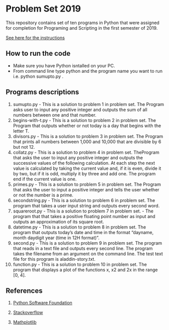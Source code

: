 # Problem Set 2019

This repository contains set of ten programs in Python that were assigned for completion for Programing and Scripting in the first semester of 2019. 

[See here for the instructions](https://github.com/ianmcloughlin/problems-pands-2019/raw/master/problems.pdf)

## How to run the code
* Make sure you have Python isntalled on your PC.
* From command line type python and the program name you want to run i.e. python sumupto.py .

## Programs descriptions

1. sumupto.py - This is a solution to problem 1 in problem set. The Program asks user to input any positive integer and outputs the sum of all numbers between one and that number.  
1. begins-with-t.py - This is a solution to problem 2 in problem set. The Program that outputs whether or not today is a day that begins with the letter T.
1. divisors.py - This is a solution to problem 3 in problem set. The Program that prints all numbers between 1,000 and 10,000 that are divisible by 6 but not 12.
1. collatz.py - This is a solution to problem 4 in problem set. TheProgram that asks the user to input any positive integer and outputs the
successive values of the following calculation. At each step the next value is calculated by taking the current value and, if it is even, divide it by two, but if it is odd, multiply it by three and add one. The program end if the current value is one.
1. primes.py - This is a solution to problem 5 in problem set. The Program that asks the user to input a positive integer and tells the user whether or not the number is a prime.
1. secondstring.py - This is a solution to problem 6 in problem set. The program that takes a user input string and outputs every second word.
1. squareroot.py - This is a solution to problem 7 in problem set. - The program that that takes a positive floating point number as input and outputs an approximation of its square root.
1. datetime.py - This is a solution to problem 8 in problem set. The program that outputs today’s date and time in the format “dayname, month daydigit year (time in 12H format)”.
1. second.py - This is a solution to problem 9 in problem set. The program that reads in a text file and outputs every second line. The program takes the filename from an argument on the command line. The test text file for this program is aladdin-story.txt.
1. function.py - This is a solution to problem 10 in problem set. The program that displays a plot of the functions x, x2 and 2x in the range [0, 4].

## References

1. [Python Software Foundation](https://www.python.org/)

1. [Stackoverflow](https://stackoverflow.com/)

1. [Mathplotlib](https://matplotlib.org/api/_as_gen/matplotlib.pyplot.legend.html)
    
